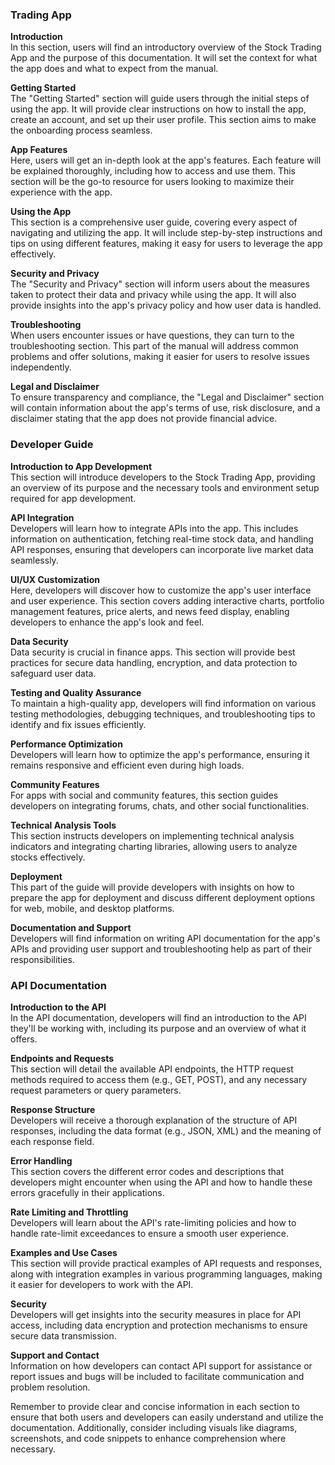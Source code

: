 ### Trading App

**Introduction**<br>
In this section, users will find an introductory overview of the Stock Trading App and the purpose of this documentation. It will set the context for what the app does and what to expect from the manual.

**Getting Started**<br>
The "Getting Started" section will guide users through the initial steps of using the app. It will provide clear instructions on how to install the app, create an account, and set up their user profile. This section aims to make the onboarding process seamless.

**App Features**<br>
Here, users will get an in-depth look at the app's features. Each feature will be explained thoroughly, including how to access and use them. This section will be the go-to resource for users looking to maximize their experience with the app.

**Using the App**<br>
This section is a comprehensive user guide, covering every aspect of navigating and utilizing the app. It will include step-by-step instructions and tips on using different features, making it easy for users to leverage the app effectively.

**Security and Privacy**<br>
The "Security and Privacy" section will inform users about the measures taken to protect their data and privacy while using the app. It will also provide insights into the app's privacy policy and how user data is handled.

**Troubleshooting**<br>
When users encounter issues or have questions, they can turn to the troubleshooting section. This part of the manual will address common problems and offer solutions, making it easier for users to resolve issues independently.

**Legal and Disclaimer**<br>
To ensure transparency and compliance, the "Legal and Disclaimer" section will contain information about the app's terms of use, risk disclosure, and a disclaimer stating that the app does not provide financial advice.

### Developer Guide

**Introduction to App Development**<br>
This section will introduce developers to the Stock Trading App, providing an overview of its purpose and the necessary tools and environment setup required for app development.

**API Integration**<br>
Developers will learn how to integrate APIs into the app. This includes information on authentication, fetching real-time stock data, and handling API responses, ensuring that developers can incorporate live market data seamlessly.

**UI/UX Customization**<br>
Here, developers will discover how to customize the app's user interface and user experience. This section covers adding interactive charts, portfolio management features, price alerts, and news feed display, enabling developers to enhance the app's look and feel.

**Data Security**<br>
Data security is crucial in finance apps. This section will provide best practices for secure data handling, encryption, and data protection to safeguard user data.

**Testing and Quality Assurance**<br>
To maintain a high-quality app, developers will find information on various testing methodologies, debugging techniques, and troubleshooting tips to identify and fix issues efficiently.

**Performance Optimization**<br>
Developers will learn how to optimize the app's performance, ensuring it remains responsive and efficient even during high loads.

**Community Features**<br>
For apps with social and community features, this section guides developers on integrating forums, chats, and other social functionalities.

**Technical Analysis Tools**<br>
This section instructs developers on implementing technical analysis indicators and integrating charting libraries, allowing users to analyze stocks effectively.

**Deployment**<br>
This part of the guide will provide developers with insights on how to prepare the app for deployment and discuss different deployment options for web, mobile, and desktop platforms.

**Documentation and Support**<br>
Developers will find information on writing API documentation for the app's APIs and providing user support and troubleshooting help as part of their responsibilities.

### API Documentation

**Introduction to the API**<br>
In the API documentation, developers will find an introduction to the API they'll be working with, including its purpose and an overview of what it offers.

**Endpoints and Requests**<br>
This section will detail the available API endpoints, the HTTP request methods required to access them (e.g., GET, POST), and any necessary request parameters or query parameters.

**Response Structure**<br>
Developers will receive a thorough explanation of the structure of API responses, including the data format (e.g., JSON, XML) and the meaning of each response field.

**Error Handling**<br>
This section covers the different error codes and descriptions that developers might encounter when using the API and how to handle these errors gracefully in their applications.

**Rate Limiting and Throttling**<br>
Developers will learn about the API's rate-limiting policies and how to handle rate-limit exceedances to ensure a smooth user experience.

**Examples and Use Cases**<br>
This section will provide practical examples of API requests and responses, along with integration examples in various programming languages, making it easier for developers to work with the API.

**Security**<br>
Developers will get insights into the security measures in place for API access, including data encryption and protection mechanisms to ensure secure data transmission.

**Support and Contact**<br>
Information on how developers can contact API support for assistance or report issues and bugs will be included to facilitate communication and problem resolution.

Remember to provide clear and concise information in each section to ensure that both users and developers can easily understand and utilize the documentation. Additionally, consider including visuals like diagrams, screenshots, and code snippets to enhance comprehension where necessary.
